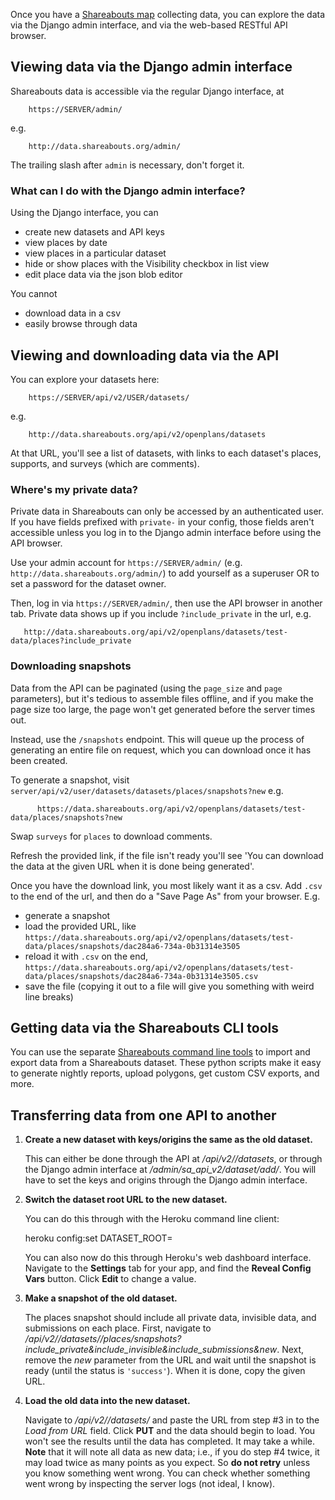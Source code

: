 Once you have a [Shareabouts map](https://github.com/openplans/shareabouts/blob/master/README.md#a-short-guide-to-setting-up-shareabouts) collecting data, you can explore the data via the Django admin interface, and via the web-based RESTful API browser.



## Viewing data via the Django admin interface

Shareabouts data is accessible via the regular Django interface, at 

        https://SERVER/admin/

e.g. 

        http://data.shareabouts.org/admin/

The trailing slash after `admin` is necessary, don't forget it.

### What can I do with the Django admin interface?

Using the Django interface, you can
* create new datasets and API keys
* view places by date
* view places in a particular dataset
* hide or show places with the Visibility checkbox in list view
* edit place data via the json blob editor

You cannot
* download data in a csv
* easily browse through data



## Viewing and downloading data via the API

You can explore your datasets here:

        https://SERVER/api/v2/USER/datasets/

e.g. 

        http://data.shareabouts.org/api/v2/openplans/datasets
        
At that URL, you'll see a list of datasets, with links to each dataset's places, supports, and surveys (which are comments).

### Where's my private data?

Private data in Shareabouts can only be accessed by an authenticated user. 
If you have fields prefixed with `private-` in your config, those fields aren't 
accessible unless you log in to the Django admin interface before using the API browser.

Use your admin account for `https://SERVER/admin/` (e.g. `http://data.shareabouts.org/admin/`) 
to add yourself as a superuser OR to set a password for the dataset owner. 

Then, log in via `https://SERVER/admin/`, then use the API browser in another tab. Private data shows up if you include `?include_private` in the url, e.g.

       http://data.shareabouts.org/api/v2/openplans/datasets/test-data/places?include_private

### Downloading snapshots

Data from the API can be paginated (using the `page_size` and `page` parameters), but it's tedious to assemble files offline, and if you make the page size too large, the page won't get generated before the server times out. 

Instead, use the `/snapshots` endpoint. This will queue up the process of generating an entire file on request, which you can download once it has been created.

To generate a snapshot, visit `server/api/v2/user/datasets/datasets/places/snapshots?new` e.g. 

          https://data.shareabouts.org/api/v2/openplans/datasets/test-data/places/snapshots?new

Swap `surveys` for `places` to download comments.

Refresh the provided link, if the file isn't ready you'll see 'You can download the data at the given URL when it is done being generated'.

Once you have the download link, you most likely want it as a csv. Add `.csv` to the end of the url, and then do a "Save Page As" from your browser. E.g.
* generate a snapshot
* load the provided URL, like `https://data.shareabouts.org/api/v2/openplans/datasets/test-data/places/snapshots/dac284a6-734a-0b31314e3505`
* reload it with `.csv` on the end, `https://data.shareabouts.org/api/v2/openplans/datasets/test-data/places/snapshots/dac284a6-734a-0b31314e3505.csv`
* save the file (copying it out to a file will give you something with weird line breaks)



## Getting data via the Shareabouts CLI tools

You can use the separate [Shareabouts command line tools](https://github.com/openplans/shareabouts-cli-tools) to import and export data from a Shareabouts dataset. These python scripts make it easy to generate nightly reports, upload polygons, get custom CSV exports, and more.



## Transferring data from one API to another

1. **Create a new dataset with keys/origins the same as the old dataset.**

   This can either be done through the API at */api/v2/<owner>/datasets*, or
   through the Django admin interface at */admin/sa_api_v2/dataset/add/*. You
   will have to set the keys and origins through the Django admin interface.

2. **Switch the dataset root URL to the new dataset.**

   You can do this through with the Heroku command line client:

    heroku config:set DATASET_ROOT=<path-to-new-dataset>

   You can also now do this through Heroku's web dashboard interface. Navigate
   to the **Settings** tab for your app, and find the **Reveal Config Vars**
   button. Click **Edit** to change a value.

3. **Make a snapshot of the old dataset.**

   The places snapshot should include all private data, invisible data, and
   submissions on each place. First, navigate to
   */api/v2/<old-owner>/datasets/<old-slug>/places/snapshots?include_private&include_invisible&include_submissions&new*.
   Next, remove the *new* parameter from the URL and wait until the snapshot
   is ready (until the status is `'success'`). When it is done, copy the given
   URL.

4. **Load the old data into the new dataset.**

   Navigate to */api/v2/<owner>/datasets/<slug>* and paste the URL from step
   #3 in to the *Load from URL* field. Click **PUT** and the data should begin
   to load. You won't see the results until the data has completed. It may
   take a while. **Note** that it will note all data as new data; i.e., if you
   do step #4 twice, it may load twice as many points as you expect. So **do
   not retry** unless you know something went wrong. You can check whether
   something went wrong by inspecting the server logs (not ideal, I know).
